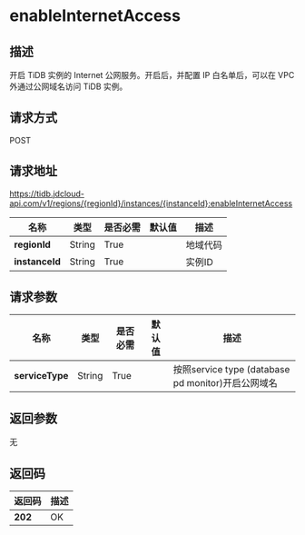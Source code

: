 # enableInternetAccess


## 描述
开启 TiDB 实例的 Internet 公网服务。开启后，并配置 IP 白名单后，可以在 VPC 外通过公网域名访问 TiDB 实例。

## 请求方式
POST

## 请求地址
https://tidb.jdcloud-api.com/v1/regions/{regionId}/instances/{instanceId}:enableInternetAccess

|名称|类型|是否必需|默认值|描述|
|---|---|---|---|---|
|**regionId**|String|True| |地域代码|
|**instanceId**|String|True| |实例ID|

## 请求参数
|名称|类型|是否必需|默认值|描述|
|---|---|---|---|---|
|**serviceType**|String|True| |按照service type (database pd monitor)开启公网域名|


## 返回参数
无


## 返回码
|返回码|描述|
|---|---|
|**202**|OK|
